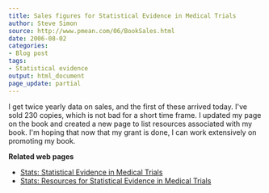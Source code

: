 ```yaml
---
title: Sales figures for Statistical Evidence in Medical Trials
author: Steve Simon
source: http://www.pmean.com/06/BookSales.html
date: 2006-08-02
categories:
- Blog post
tags:
- Statistical evidence
output: html_document
page_update: partial
---
```


I get twice yearly data on sales, and the first of these arrived today.
I've sold 230 copies, which is not bad for a short time frame. I
updated my page on the book and created a new page to list resources
associated with my book. I'm hoping that now that my grant is done, I
can work extensively on promoting my book.

**Related web pages**

-   [Stats: Statistical Evidence in Medical Trials](../evidence.asp)
-   [Stats: Resources for Statistical Evidence in Medical
    Trials](Resources.html)
